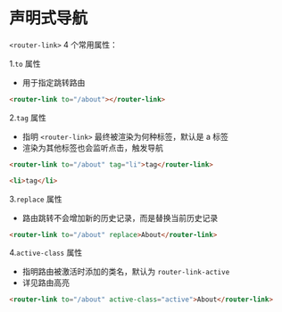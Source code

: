# 声明式导航

`<router-link>` 4 个常用属性：

1.`to` 属性

- 用于指定跳转路由

```html
<router-link to="/about"></router-link>
```

2.`tag` 属性

- 指明 `<router-link>` 最终被渲染为何种标签，默认是 a 标签
- 渲染为其他标签也会监听点击，触发导航

```html
<router-link to="/about" tag="li">tag</router-link>

<li>tag</li>
```

3.`replace` 属性

- 路由跳转不会增加新的历史记录，而是替换当前历史记录

```html
<router-link to="/about" replace>About</router-link>
```

4.`active-class` 属性

- 指明路由被激活时添加的类名，默认为 `router-link-active`
- 详见路由高亮

```html
<router-link to="/about" active-class="active">About</router-link>
```
